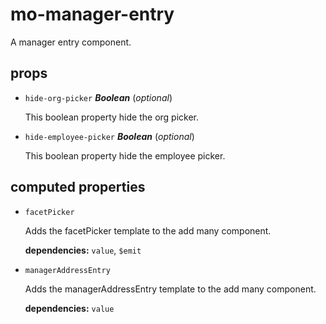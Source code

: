 # mo-manager-entry 

A manager entry component. 

## props 

- `hide-org-picker` ***Boolean*** (*optional*) 

  This boolean property hide the org picker. 

- `hide-employee-picker` ***Boolean*** (*optional*) 

  This boolean property hide the employee picker. 

## computed properties 

- `facetPicker` 

  Adds the facetPicker template to the add many component. 

   **dependencies:** `value`, `$emit` 

- `managerAddressEntry` 

  Adds the managerAddressEntry template to the add many component. 

   **dependencies:** `value` 


